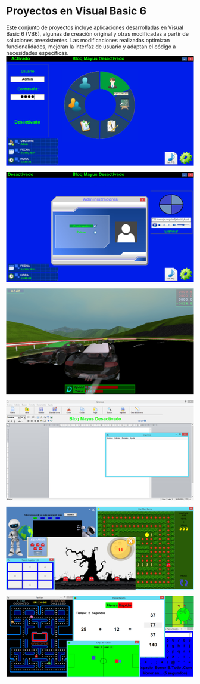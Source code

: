 # Proyectos en Visual Basic 6

Este conjunto de proyectos incluye aplicaciones desarrolladas en Visual Basic 6 (VB6), algunas de creación original y otras modificadas a partir de soluciones preexistentes. Las modificaciones realizadas optimizan funcionalidades, mejoran la interfaz de usuario y adaptan el código a necesidades específicas.
<br>
![Trabajo Final](PNG/1.png)

![Trabajo Final](PNG/2.png)

![Run of Speed](PNG/3.png)

![Notepad y Imprimir](PNG/4.png)

![Variedad Propia](PNG/5.png)

![Propio y Modificaciones](PNG/6.png)
